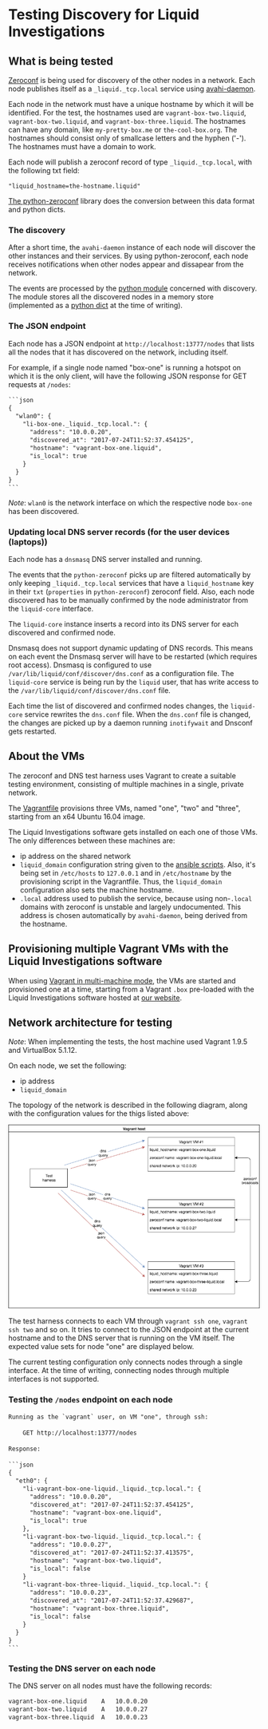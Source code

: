 # Testing Discovery for Liquid Investigations

## What is being tested

[Zeroconf](https://en.wikipedia.org/wiki/Zero-configuration_networking) is
being used for discovery of the other nodes in a network. Each node publishes
itself as a `_liquid._tcp.local` service using
[avahi-daemon](https://packages.debian.org/jessie/avahi-daemon).

Each node in the network must have a unique hostname by which it will be
identified. For the test, the hostnames used are `vagrant-box-two.liquid`,
`vagrant-box-two.liquid`, and `vagrant-box-three.liquid`. The hostnames can
have any domain, like `my-pretty-box.me` or `the-cool-box.org`. The hostnames
should consist only of smallcase letters and the hyphen ('-'). The hostnames
must have a domain to work.

Each node will publish a zeroconf record of type `_liquid._tcp.local`, with the
following txt field:

    "liquid_hostname=the-hostname.liquid"

[The python-zeroconf](https://github.com/jstasiak/python-zeroconf) library does
the conversion between this data format and python dicts.


### The discovery

After a short time, the `avahi-daemon` instance of each node will discover the
other instances and their services. By using python-zeroconf, each node
receives notifications when other nodes appear and dissapear from the network.

The events are processed by the [python
module](https://github.com/liquidinvestigations/core/blob/master/liquidcore/home/discovery.py)
concerned with discovery. The module stores all the discovered nodes in a
memory store (implemented as a [python
dict](https://github.com/liquidinvestigations/core/blob/master/liquidcore/home/discovery.py#L6)
at the time of writing).


### The JSON endpoint

Each node has a JSON endpoint at `http://localhost:13777/nodes` that lists all
the nodes that it has discovered on the network, including itself.

For example, if a single node named "box-one" is running a hotspot on which it
is the only client, will have the following JSON response for GET requests at
`/nodes`:

    ```json
    {
      "wlan0": {
        "li-box-one._liquid._tcp.local.": {
          "address": "10.0.0.20",
          "discovered_at": "2017-07-24T11:52:37.454125",
          "hostname": "vagrant-box-one.liquid",
          "is_local": true
        }
      }
    }
    ```

_Note_: `wlan0` is the network interface on which the respective node `box-one`
has been discovered.


### Updating local DNS server records (for the user devices (laptops))

Each node has a `dnsmasq` DNS server installed and running.

The events that the `python-zeroconf` picks up are filtered automatically by
only keeping `_liquid._tcp.local` services that have a `liquid_hostname` key in
their `txt` (`properties` in `python-zeroconf`) zeroconf field.  Also, each
node discovered has to be manually confirmed by the node administrator from the
`liquid-core` interface.

The `liquid-core` instance inserts a record into its DNS server for each
discovered and confirmed node.

Dnsmasq does not support dynamic updating of DNS records. This means on each
event the Dnsmasq server will have to be restarted (which requires root
access). Dnsmasq is configured to use `/var/lib/liquid/conf/discover/dns.conf`
as a configuration file. The `liquid-core` service is being run by the `liquid`
user, that has write access to the `/var/lib/liquid/conf/discover/dns.conf`
file.

Each time the list of discovered and confirmed nodes changes, the `liquid-core`
service rewrites the `dns.conf` file. When the `dns.conf` file is changed, the
changes are picked up by a daemon running `inotifywait` and Dnsconf gets
restarted.


## About the VMs

The zeroconf and DNS test harness uses Vagrant to create a suitable testing
environment, consisting of multiple machines in a single, private network.

The
[Vagrantfile](https://github.com/liquidinvestigations/setup/blob/master/test/zeroconf/Vagrantfile)
provisions three VMs, named "one", "two" and "three", starting from an x64
Ubuntu 16.04 image.

The Liquid Investigations software gets installed on each one of those VMs.
The only differences between these machines are:

- ip address on the shared network
- `liquid_domain` configuration string given to the [ansible
  scripts](https://github.com/liquidinvestigations/setup/tree/avahi-daemon).
  Also, it's being set in `/etc/hosts` to `127.0.0.1` and in `/etc/hostname` by
  the provisioning script in the Vagrantfile. Thus, the `liquid_domain`
  configuration also sets the machine hostname.
- `.local` address used to publish the service, because using non-`.local`
  domains with zeroconf is unstable and largely undocumented. This address is
  chosen automatically by `avahi-daemon`, being derived from the hostname.


## Provisioning multiple Vagrant VMs with the Liquid Investigations software

When using [Vagrant in multi-machine mode](link), the VMs are started and
provisioned one at a time, starting from a Vagrant `.box` pre-loaded with the
Liquid Investigations software hosted at [our
website](liquidinvestigations.org/images).


## Network architecture for testing

_Note_: When implementing the tests, the host machine used Vagrant 1.9.5 and
VirtualBox 5.1.12.

On each node, we set the following:
- ip address
- `liquid_domain`

The topology of the network is described in the following diagram, along with
the configuration values for the thigs listed above:

![network architecture diagram](testing-diagram.png)

The test harness connects to each VM through `vagrant ssh one`, `vagrant ssh
two` and so on. It tries to connect to the JSON endpoint at the current
hostname and to the DNS server that is running on the VM itself. The expected
value sets for node "one" are displayed below.

The current testing configuration only connects nodes through a single
interface. At the time of writing, connecting nodes through multiple interfaces
is not supported.


### Testing the `/nodes` endpoint on each node

    Running as the `vagrant` user, on VM "one", through ssh:

        GET http://localhost:13777/nodes

    Response:

    ```json
    {
      "eth0": {
        "li-vagrant-box-one-liquid._liquid._tcp.local.": {
          "address": "10.0.0.20",
          "discovered_at": "2017-07-24T11:52:37.454125",
          "hostname": "vagrant-box-one.liquid",
          "is_local": true
        },
        "li-vagrant-box-two-liquid._liquid._tcp.local.": {
          "address": "10.0.0.27",
          "discovered_at": "2017-07-24T11:52:37.413575",
          "hostname": "vagrant-box-two.liquid",
          "is_local": false
        }
        "li-vagrant-box-three-liquid._liquid._tcp.local.": {
          "address": "10.0.0.23",
          "discovered_at": "2017-07-24T11:52:37.429687",
          "hostname": "vagrant-box-three.liquid",
          "is_local": false
        }
      }
    }
    ```


### Testing the DNS server on each node

The DNS server on all nodes must have the following records:

    vagrant-box-one.liquid    A   10.0.0.20
    vagrant-box-two.liquid    A   10.0.0.27
    vagrant-box-three.liquid  A   10.0.0.23

